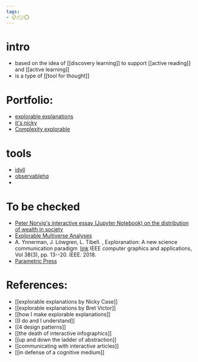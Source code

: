 ```yaml
---
tags:
- 📋/🌱/⭕
---
```


# intro
- based on the idea of [[discovery learning]] to support [[active reading]] and [[active learning]]
- is a type of [[tool for thought]]


# Portfolio:
- [explorable explanations](https://explorabl.es/)
- [it's nicky](https://ncase.me/)
- [Complexity explorable](https://www.complexity-explorables.org/)

# tools
- [idyll](https://idyll-lang.org/)
- [observablehq](https://observablehq.com/)
- 

# To be checked
- [Peter Norvig's interactive essay (Jupyter Notebook) on the distribution of wealth in society](https://github.com/norvig/pytudes/blob/master/ipynb/Economics.ipynb)
- [Explorable Multiverse Analyses](https://explorablemultiverse.github.io/)
- A. Ynnerman, J. Löwgren, L. Tibell.  , Exploranation: A new science communication paradigm [link](https://ieeexplore.ieee.org/abstract/document/8370186?casa_token=rvOSVHyPfCcAAAAA:hpGZrF1ytQIJ4x0jS8J99ok7v16vM-OC_keXvKCbQIuHsACTLXxLr-cutvgZ9PyC3MiAEbNb5Q)  IEEE computer graphics and applications, Vol 38(3), pp. 13--20. IEEE. 2018.
- [Parametric Press](https://parametric.press/)


# References:
- [[explorable explanations by Nicky Case]]
- [[explorable explanations by Bret Victor]]
- [[how I make explorable explanations]]
- [[I do and I understand]]
- [[4 design patterns]]
- [[the death of interactive infographics]]
- [[up and down the ladder of abstraction]]
- [[communicating with interactive articles]]
- [[in defense of a cognitive medium]]
